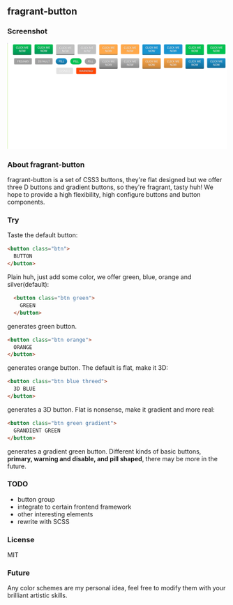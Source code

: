 ## fragrant-button ##

### Screenshot ###
![screenshot](./screenshot/screenshot-button.png)

### About fragrant-button ###
fragrant-button is a set of CSS3 buttons, they're flat designed but we offer three D buttons and gradient buttons, 
so they're fragrant, tasty huh!
We hope to provide a high flexibility, high configure buttons and button components.

### Try ###

Taste the default button:
```html
<button class="btn">
  BUTTON
</button>
```
Plain huh, just add some color, we offer green, blue, orange and silver(default):
```html
  <button class="btn green">
    GREEN
  </button>
```
generates green button.
```html
<button class="btn orange">
  ORANGE
</button>
```
generates orange button.
The default is flat, make it 3D:
```html
<button class="btn blue threed">
  3D BLUE
</button>
```
generates a 3D button.
Flat is nonsense, make it gradient and more real:
```html
<button class="btn green gradient">
  GRANDIENT GREEN
</button>
```
generates a gradient green button.
Different kinds of basic buttons, **primary, warning and disable, and pill shaped**, there may be more in the future.

### TODO ###

* button group
* integrate to certain frontend framework
* other interesting elements
* rewrite with SCSS

### License ###
MIT

### Future ###
Any color schemes are my personal idea, feel free to modify them with your brilliant artistic skills.
